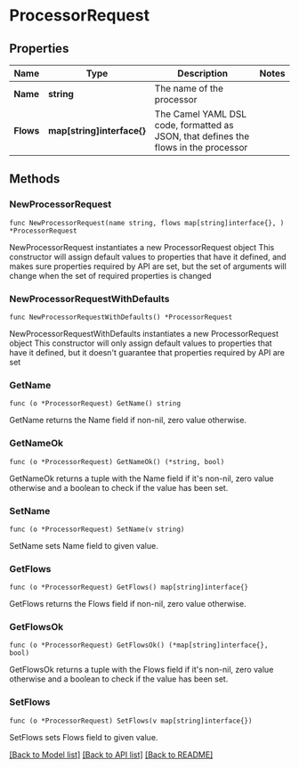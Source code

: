 # ProcessorRequest

## Properties

Name | Type | Description | Notes
------------ | ------------- | ------------- | -------------
**Name** | **string** | The name of the processor | 
**Flows** | **map[string]interface{}** | The Camel YAML DSL code, formatted as JSON, that defines the flows in the processor | 

## Methods

### NewProcessorRequest

`func NewProcessorRequest(name string, flows map[string]interface{}, ) *ProcessorRequest`

NewProcessorRequest instantiates a new ProcessorRequest object
This constructor will assign default values to properties that have it defined,
and makes sure properties required by API are set, but the set of arguments
will change when the set of required properties is changed

### NewProcessorRequestWithDefaults

`func NewProcessorRequestWithDefaults() *ProcessorRequest`

NewProcessorRequestWithDefaults instantiates a new ProcessorRequest object
This constructor will only assign default values to properties that have it defined,
but it doesn't guarantee that properties required by API are set

### GetName

`func (o *ProcessorRequest) GetName() string`

GetName returns the Name field if non-nil, zero value otherwise.

### GetNameOk

`func (o *ProcessorRequest) GetNameOk() (*string, bool)`

GetNameOk returns a tuple with the Name field if it's non-nil, zero value otherwise
and a boolean to check if the value has been set.

### SetName

`func (o *ProcessorRequest) SetName(v string)`

SetName sets Name field to given value.


### GetFlows

`func (o *ProcessorRequest) GetFlows() map[string]interface{}`

GetFlows returns the Flows field if non-nil, zero value otherwise.

### GetFlowsOk

`func (o *ProcessorRequest) GetFlowsOk() (*map[string]interface{}, bool)`

GetFlowsOk returns a tuple with the Flows field if it's non-nil, zero value otherwise
and a boolean to check if the value has been set.

### SetFlows

`func (o *ProcessorRequest) SetFlows(v map[string]interface{})`

SetFlows sets Flows field to given value.



[[Back to Model list]](../README.md#documentation-for-models) [[Back to API list]](../README.md#documentation-for-api-endpoints) [[Back to README]](../README.md)


